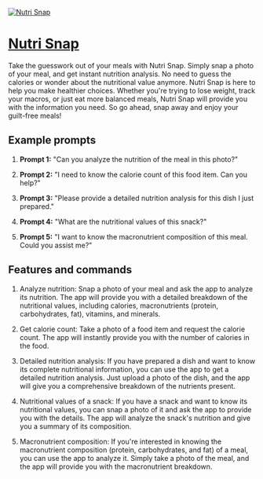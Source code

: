 [![Nutri Snap](https://files.oaiusercontent.com/file-2VQ0r584Ikla1MqncNZm1n7D?se=2123-10-17T02%3A45%3A55Z&sp=r&sv=2021-08-06&sr=b&rscc=max-age%3D31536000%2C%20immutable&rscd=attachment%3B%20filename%3DDALL%25C2%25B7E%25202023-11-10%252010.40.04%2520-%2520Design%2520a%2520simple%2520and%2520clean%2520icon%2520for%2520a%2520nutrition%2520analysis%2520app%2520named%2520%2527NutriSnap%2527.%2520The%2520icon%2520should%2520embody%2520the%2520concept%2520of%2520snapping%2520a%2520picture%2520to%2520analyze%2520foo.png&sig=BBBW5VEdMp2eZInwyoVBKs4HJg3H8g7MS3m0yESb4pI%3D)](https://chat.openai.com/g/g-YnVklwdRC-nutri-snap)

# [Nutri Snap](https://chat.openai.com/g/g-YnVklwdRC-nutri-snap)

Take the guesswork out of your meals with Nutri Snap. Simply snap a photo of your meal, and get instant nutrition analysis. No need to guess the calories or wonder about the nutritional value anymore. Nutri Snap is here to help you make healthier choices. Whether you're trying to lose weight, track your macros, or just eat more balanced meals, Nutri Snap will provide you with the information you need. So go ahead, snap away and enjoy your guilt-free meals!

## Example prompts

1. **Prompt 1:** "Can you analyze the nutrition of the meal in this photo?"

2. **Prompt 2:** "I need to know the calorie count of this food item. Can you help?"

3. **Prompt 3:** "Please provide a detailed nutrition analysis for this dish I just prepared."

4. **Prompt 4:** "What are the nutritional values of this snack?"

5. **Prompt 5:** "I want to know the macronutrient composition of this meal. Could you assist me?"

## Features and commands

1. Analyze nutrition: Snap a photo of your meal and ask the app to analyze its nutrition. The app will provide you with a detailed breakdown of the nutritional values, including calories, macronutrients (protein, carbohydrates, fat), vitamins, and minerals.

2. Get calorie count: Take a photo of a food item and request the calorie count. The app will instantly provide you with the number of calories in the food.

3. Detailed nutrition analysis: If you have prepared a dish and want to know its complete nutritional information, you can use the app to get a detailed nutrition analysis. Just upload a photo of the dish, and the app will give you a comprehensive breakdown of the nutrients present.

4. Nutritional values of a snack: If you have a snack and want to know its nutritional values, you can snap a photo of it and ask the app to provide you with the details. The app will analyze the snack's nutrition and give you a summary of its composition.

5. Macronutrient composition: If you're interested in knowing the macronutrient composition (protein, carbohydrates, and fat) of a meal, you can use the app to analyze it. Simply take a photo of the meal, and the app will provide you with the macronutrient breakdown.